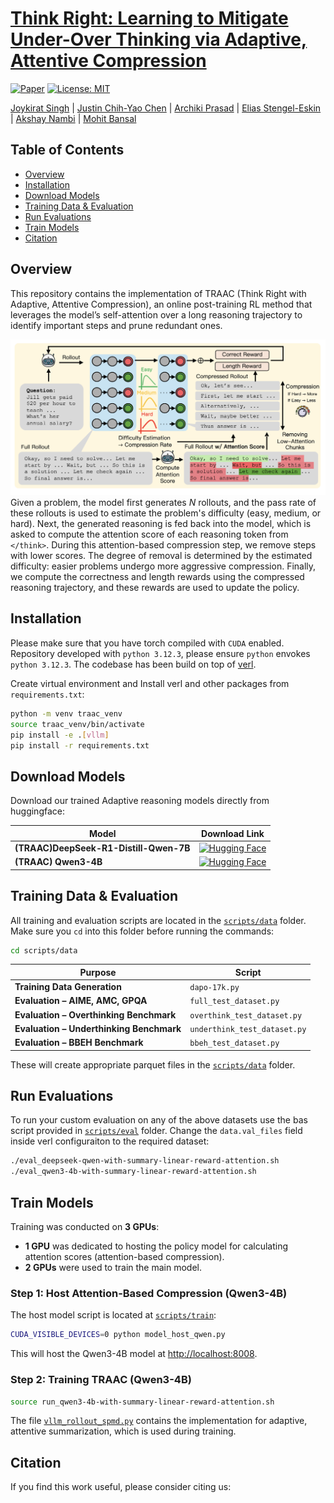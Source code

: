 # [Think Right: Learning to Mitigate Under-Over Thinking via Adaptive, Attentive Compression]()

[![Paper](https://img.shields.io/badge/Paper-arXiv-red)]()
[![License: MIT](https://img.shields.io/badge/License-MIT-yellow.svg)](https://opensource.org/licenses/MIT)

[Joykirat Singh](https://joykirat18.github.io/) | [Justin Chih-Yao Chen](https://dinobby.github.io/) | [Archiki Prasad](https://archiki.github.io/) | [Elias Stengel-Eskin](https://esteng.github.io/) | [Akshay Nambi](https://www.microsoft.com/en-us/research/people/akshayn/) | [Mohit Bansal](https://www.cs.unc.edu/~mbansal/)

<!-- ## Abstract -->
<!-- Recent thinking models are capable of solving complex reasoning tasks by scaling test-time compute across various domains, but this scaling must be allocated in line with task difficulty. On one hand, short reasoning (underthinking) leads to errors on harder problems that require extended reasoning steps; but, excessively long reasoning (overthinking) can be token-inefficient, generating unnecessary steps even after reaching a correct intermediate solution. We refer to this as under-adaptivity, where the model fails to modulate its response length appropriately given problems of varying difficulty. To address under-adaptivity and strike a balance between under- and overthinking, we propose TRAAC (Think Right with Adaptive, Attentive Compression), an online post-training RL method that leverages the model’s self-attention over a long reasoning trajectory to identify important steps and prune redundant ones. TRAAC also estimates difficulty and incorporates it into training rewards, thereby learning to allocate reasoning budget commensurate with example difficulty. Our approach improves accuracy, reduces reasoning steps, and enables adaptive thinking compared to base models and other RL baselines. Across a variety of tasks (AIME, AMC, GPQA-D, BBEH), TRAAC (Qwen3-4B) achieves an average absolute accuracy gain of 8.4% with a relative reduction in reasoning length of 36.8% compared to the base model, and a 7.9% accuracy gain paired with a 29.4% length drop compared to the best RL baseline. TRAAC also shows strong generalization: although our models are trained on math datasets, they show accuracy and efficiency gains on out-of-distribution non-math datasets like GPQA-D, BBEH, and OptimalThinkingBench. Our analysis further verifies that TRAAC provides fine-grained adjustments to thinking budget based on difficulty and that a combination of task-difficulty calibration and attention-based compression yields gains across diverse tasks. -->


## Table of Contents
- [Overview](#overview)
- [Installation](#installation)
- [Download Models](#download-models)
- [Training Data & Evaluation](#-training-data--evaluation)
- [Run Evaluations](#run-evaluations)
- [Train Models](#train-models)
- [Citation](#citation)

## Overview
This repository contains the implementation of TRAAC (Think Right with Adaptive, Attentive Compression), an online post-training RL method that leverages the model’s self-attention over a long reasoning trajectory to identify important steps and prune redundant ones.

![Overview of TRAAC](/Asset/image.png)
Given a problem, the model first generates $N$ rollouts, and the pass rate of these rollouts is used to estimate the problem's difficulty (easy, medium, or hard). Next, the generated reasoning is fed back into the model, which is asked to compute the attention score of each reasoning token from `</think>`. During this attention-based compression step, we remove steps with lower scores. The degree of removal is determined by the estimated difficulty: easier problems undergo more aggressive compression. Finally, we compute the correctness and length rewards using the compressed reasoning trajectory, and these rewards are used to update the policy.

## Installation

Please make sure that you have torch compiled with `CUDA` enabled. Repository developed with `python 3.12.3`, please ensure `python` envokes `python 3.12.3`. The codebase has been build on top of [verl](https://github.com/volcengine/verl).

Create virtual environment and Install verl and other packages from `requirements.txt`:
```bash
python -m venv traac_venv
source traac_venv/bin/activate
pip install -e .[vllm]
pip install -r requirements.txt
```
## Download Models
Download our trained Adaptive reasoning models directly from huggingface:

| Model | Download Link |
|-------|---------------|
| **(TRAAC)DeepSeek-R1-Distill-Qwen-7B** | [![Hugging Face](https://img.shields.io/badge/🤗-DeepSeek--R1--Distill--Qwen--7B--TRAAC-yellow.svg)](https://huggingface.co/joykirat/DeepSeek-R1-Distill-Qwen-7B-TRAAC) |
| **(TRAAC) Qwen3-4B** | [![Hugging Face](https://img.shields.io/badge/🤗-Qwen3--4B--TRAAC-yellow.svg)](https://huggingface.co/joykirat/Qwen3-4B-TRAAC) |


## Training Data & Evaluation

All training and evaluation scripts are located in the [`scripts/data`](scripts/data) folder.  
Make sure you `cd` into this folder before running the commands:

```bash
cd scripts/data
```
| Purpose                              | Script                 | 
| ------------------------------------ | ---------------------- | 
| **Training Data Generation**         | `dapo-17k.py`          | 
| **Evaluation – AIME, AMC, GPQA**     | `full_test_dataset.py` | 
| **Evaluation – Overthinking Benchmark** | `overthink_test_dataset.py`    |
| **Evaluation – Underthinking Benchmark** | `underthink_test_dataset.py`    |  
| **Evaluation – BBEH Benchmark** | `bbeh_test_dataset.py`    |  


These will create appropriate parquet files in the [`scripts/data`](scripts/data) folder.

## Run Evaluations
To run your custom evaluation on any of the above datasets use the bas script provided in [`scripts/eval`](scripts/eval/) folder.
Change the `data.val_files` field inside verl configuraiton to the required dataset:
```bash
./eval_deepseek-qwen-with-summary-linear-reward-attention.sh
./eval_qwen3-4b-with-summary-linear-reward-attention.sh
```

## Train Models

Training was conducted on **3 GPUs**:  
- **1 GPU** was dedicated to hosting the policy model for calculating attention scores (attention-based compression).  
- **2 GPUs** were used to train the main model.  


### Step 1: Host Attention-Based Compression (Qwen3-4B)
The host model script is located at [`scripts/train`](scripts/train):  
```bash
CUDA_VISIBLE_DEVICES=0 python model_host_qwen.py
```
This will host the Qwen3-4B model at [http://localhost:8008](http://localhost:8008).
### Step 2: Training TRAAC (Qwen3-4B)
```bash
source run_qwen3-4b-with-summary-linear-reward-attention.sh
```

The file [`vllm_rollout_spmd.py`](/verl/workers/rollout/vllm_rollout/vllm_rollout_spmd.py) contains the implementation for adaptive, attentive summarization, which is used during training.

## Citation
If you find this work useful, please consider citing us:
```bibtex

```
